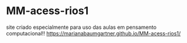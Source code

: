 # MM-acess-rios1
site criado especialmente para uso das aulas em pensamento computacional!!
https://marianabaumgartner.github.io/MM-acess-rios1/
